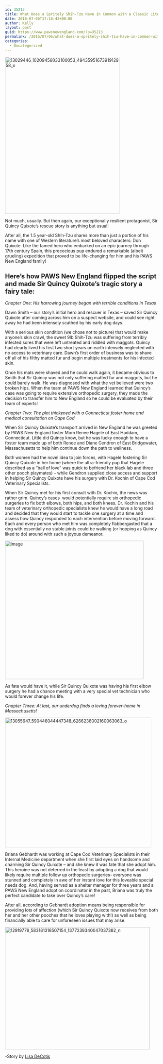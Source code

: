 ```yaml
---
id: 35213
title: What Does a Spritely Shih-Tzu Have in Common with a Classic Literary Hero?
date: 2016-07-06T17:18:43+00:00
author: Kelly
layout: post
guid: https://www.pawsnewengland.com/?p=35213
permalink: /2016/07/06/what-does-a-spritely-shih-tzu-have-in-common-with-a-classic-literary-hero/
categories:
  - Uncategorized
---
```

<img class="aligncenter wp-image-36205" src="https://www.pawsnewengland.com/wp-content/uploads/2016/06/13029446_10209456033100053_4943595167391912958_o-467x640.jpg" alt="13029446_10209456033100053_4943595167391912958_o" width="377" height="517" />

Not much, usually. But then again, our exceptionally resilient protagonist, Sir Quincy Quixote’s rescue story is anything but usual!

After all, the 1.5 year-old Shih-Tzu shares more than just a portion of his name with one of Western literature’s most beloved characters: Don Quixote. Like the famed hero who embarked on an epic journey through 17th century Spain, this precocious pup endured a remarkable (albeit grueling) expedition that proved to be life-changing for him and his PAWS New England family!

## Here’s how PAWS New England flipped the script and made Sir Quincy Quixote’s tragic story a fairy tale:

_Chapter One: His harrowing journey began with terrible conditions in Texas_

Dawn Smith – our story’s initial hero and rescuer in Texas – saved Sir Quincy Quixote after coming across him on a suspect website, and could see right away he had been intensely scathed by his early dog days.

With a serious skin condition (we chose not to picture) that would make anyone’s skin crawl, the sweet 9lb Shih-Tzu was suffering from terribly infected sores that were left untreated and riddled with maggots. Quincy had clearly lived his first two short years on earth intensely neglected with no access to veterinary care. Dawn&#8217;s first order of business was to shave off all of his filthy matted fur and begin multiple treatments for his infected skin.

Once his mats were shaved and he could walk again, it became obvious to Smith that Sir Quincy was not only suffering matted fur and maggots, but he could barely walk. He was diagnosed with what the vet believed were two broken hips. When the team at PAWS New England learned that Quincy&#8217;s case was going to require extensive orthopedic surgery, they made the decision to transfer him to New England so he could be evaluated by their team of experts!

_Chapter Two: The plot thickened with a Connecticut foster home and medical consultation on Cape Cod_



When Sir Quincy Quixote’s transport arrived in New England he was greeted by PAWS New England foster Mom Renee Hagele of East Haddam, Connecticut. Little did Quincy know, but he was lucky enough to have a foster team made up of both Renee and Diane Gendron of East Bridgewater, Massachusetts to help him continue down the path to wellness.

Both women had the novel idea to join forces, with Hagele fostering Sir Quincy Quixote in her home (where the ultra-friendly pup that Hagele described as a “ball of love” was quick to befriend her black lab and three other pooch playmates) – while Gendron supplied close access and support in helping Sir Quincy Quixote have his surgery with Dr. Kochin of Cape Cod Veterinary Specialists.

When Sir Quincy met for his first consult with Dr. Kochin, the news was rather grim. Quincy&#8217;s cases  would potentially require six orthopedic surgeries to fix both elbows, both hips, and both knees. Dr. Kochin and his team of veterinary orthopedic specialists knew he would have a long road and decided that they would start to tackle one surgery at a time and assess how Quincy responded to each intervention before moving forward. Each and every person who met him was completely flabbergasted that a dog with essentially no stable joints could be walking (or hopping as Quincy liked to do) around with such a joyous demeanor.

<img class="aligncenter wp-image-36206" src="https://www.pawsnewengland.com/wp-content/uploads/2016/07/Image-640x640.jpg" alt="Image" width="456" height="456" />

As fate would have it, while Sir Quincy Quixote was having his first elbow surgery he had a chance meeting with a very special vet technician who would forever change his life.

_Chapter Three: At last, our underdog finds a loving forever-home in Massachusetts!_

[<img class="aligncenter wp-image-36208" src="https://www.pawsnewengland.com/wp-content/uploads/2016/07/13055647_590446044447348_6266236002160063063_o-640x566.jpg" alt="13055647_590446044447348_6266236002160063063_o" width="482" height="427" />](https://www.pawsnewengland.com/wp-content/uploads/2016/07/13055647_590446044447348_6266236002160063063_o.jpg)

Briana Gebhardt was working at Cape Cod Veterinary Specialists in their Internal Medicine department when she first laid eyes on handsome and charming Sir Quincy Quixote – and she knew it was fate that she adopt him. This heroine was not deterred in the least by adopting a dog that would likely require multiple follow up orthopedic surgeries- everyone was stunned and completely in awe of her instant love for this loveable special needs dog. And, having served as a shelter manager for three years and a PAWS New England adoption coordinator in the past, Briana was truly the perfect candidate to take over Quincy&#8217;s care!

After all, according to Gebhardt adoption means being responsible for providing lots of affection (which Sir Quincy Quixote now receives from both her and her other pooches that he loves playing with!) as well as being financially able to care for unforeseen issues that may arise.

<img class="aligncenter wp-image-36203" src="https://www.pawsnewengland.com/wp-content/uploads/2016/06/12919779_583181318507154_1377239340047037382_n-640x541.jpg" alt="12919779_583181318507154_1377239340047037382_n" width="477" height="403" />

-Story by [Lisa DeCotis](http://lisadecotis.com)